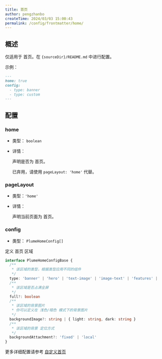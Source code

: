 ```yaml
---
title: 首页
author: pengzhanbo
createTime: 2024/03/03 15:00:43
permalink: /config/frontmatter/home/
---
```


## 概述

仅适用于 首页。在 `{sourceDir}/README.md` 中进行配置。

示例：

```md
---
home: true
config:
  - type: banner
  - type: custom
---
```

## 配置

### home <Badge type="warning" text="弃用" />

- 类型： `boolean`
- 详情：

  声明是否为 首页。

  已弃用，请使用 `pageLayout: 'home'` 代替。

### pageLayout

- 类型：`'home'`
- 详情：

  声明当前页面为 首页。

### config

- 类型： `PlumeHomeConfig[]`

定义 首页 区域

```ts
interface PlumeHomeConfigBase {
  /**
   * 该区域的类型，根据类型应用不同的组件
   */
  type: 'banner' | 'hero' | 'text-image' | 'image-text' | 'features' | 'profile' | 'custom' | string
  /**
   * 该区域是否占满全屏
   */
  full?: boolean
  /**
   * 该区域的背景图片
   * 你可以定义在 浅色/暗色 模式下的背景图片
   */
  backgroundImage?: string | { light: string, dark: string }
  /**
   * 该区域的背景 定位方式
   */
  backgroundAttachment?: 'fixed' | 'local'
}
```

更多详细配置请参考 [自定义首页](/guide/custom-home/)
